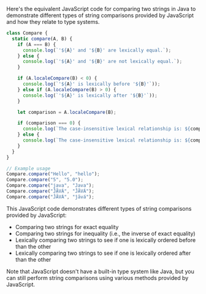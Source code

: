 Here's the equivalent JavaScript code for comparing two strings in Java to demonstrate different types of string comparisons provided by JavaScript and how they relate to type systems.

```javascript
class Compare {
  static compare(A, B) {
    if (A === B) {
      console.log(`'${A}' and '${B}' are lexically equal.`);
    } else {
      console.log(`'${A}' and '${B}' are not lexically equal.`);
    }

    if (A.localeCompare(B) < 0) {
      console.log(`'${A}' is lexically before '${B}'`));
    } else if (A.localeCompare(B) > 0) {
      console.log(`'${A}' is lexically after '${B}'`));
    }

    let comparison = A.localeCompare(B);

    if (comparison === 0) {
      console.log(`The case-insensitive lexical relationship is: ${comparison}}`);
    } else {
      console.log(`The case-insensitive lexical relationship is: ${comparison}}`));
    }
  }
}

// Example usage
Compare.compare("Hello", "hello");
Compare.compare("5", "5.0");
Compare.compare("java", "Java");
Compare.compare("ĴÃVÁ", "ĴÃVÁ");
Compare.compare("ĴÃVÁ", "ĵãvá");
```

This JavaScript code demonstrates different types of string comparisons provided by JavaScript:
- Comparing two strings for exact equality
- Comparing two strings for inequality (i.e., the inverse of exact equality)
- Lexically comparing two strings to see if one is lexically ordered before than the other
- Lexically comparing two strings to see if one is lexically ordered after than the other

Note that JavaScript doesn't have a built-in type system like Java, but you can still perform string comparisons using various methods provided by JavaScript.
